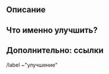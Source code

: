 ## Описание
<!-- Опишите улучшение вкратце-->


## Что именно улучшить?
<!-- Какие файлы коснется данное улучшение -->


## Дополнительно: ссылки
<!-- Добавьте ссылки на код -->


/label ~"улучшение"